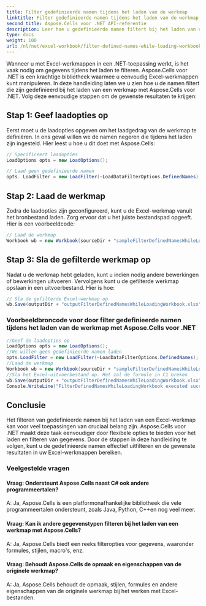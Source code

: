 ```yaml
---
title: Filter gedefinieerde namen tijdens het laden van de werkmap
linktitle: Filter gedefinieerde namen tijdens het laden van de werkmap
second_title: Aspose.Cells voor .NET API-referentie
description: Leer hoe u gedefinieerde namen filtert bij het laden van een Excel-werkmap met Aspose.Cells voor .NET.
type: docs
weight: 100
url: /nl/net/excel-workbook/filter-defined-names-while-loading-workbook/
---
```

Wanneer u met Excel-werkmappen in een .NET-toepassing werkt, is het vaak nodig om gegevens tijdens het laden te filteren. Aspose.Cells voor .NET is een krachtige bibliotheek waarmee u eenvoudig Excel-werkmappen kunt manipuleren. In deze handleiding laten we u zien hoe u de namen filtert die zijn gedefinieerd bij het laden van een werkmap met Aspose.Cells voor .NET. Volg deze eenvoudige stappen om de gewenste resultaten te krijgen:

## Stap 1: Geef laadopties op

Eerst moet u de laadopties opgeven om het laadgedrag van de werkmap te definiëren. In ons geval willen we de namen negeren die tijdens het laden zijn ingesteld. Hier leest u hoe u dit doet met Aspose.Cells:

```csharp
// Specificeert laadopties
LoadOptions opts = new LoadOptions();

// Laad geen gedefinieerde namen
opts. LoadFilter = new LoadFilter(~LoadDataFilterOptions.DefinedNames);
```

## Stap 2: Laad de werkmap

Zodra de laadopties zijn geconfigureerd, kunt u de Excel-werkmap vanuit het bronbestand laden. Zorg ervoor dat u het juiste bestandspad opgeeft. Hier is een voorbeeldcode:

```csharp
// Laad de werkmap
Workbook wb = new Workbook(sourceDir + "sampleFilterDefinedNamesWhileLoadingWorkbook.xlsx", opts);
```

## Stap 3: Sla de gefilterde werkmap op

Nadat u de werkmap hebt geladen, kunt u indien nodig andere bewerkingen of bewerkingen uitvoeren. Vervolgens kunt u de gefilterde werkmap opslaan in een uitvoerbestand. Hier is hoe:

```csharp
// Sla de gefilterde Excel-werkmap op
wb.Save(outputDir + "outputFilterDefinedNamesWhileLoadingWorkbook.xlsx");
```

### Voorbeeldbroncode voor door filter gedefinieerde namen tijdens het laden van de werkmap met Aspose.Cells voor .NET 
```csharp
//Geef de laadopties op
LoadOptions opts = new LoadOptions();
//We willen geen gedefinieerde namen laden
opts.LoadFilter = new LoadFilter(~LoadDataFilterOptions.DefinedNames);
//Laad de werkmap
Workbook wb = new Workbook(sourceDir + "sampleFilterDefinedNamesWhileLoadingWorkbook.xlsx", opts);
//Sla het Excel-uitvoerbestand op. Het zal de formule in C1 breken
wb.Save(outputDir + "outputFilterDefinedNamesWhileLoadingWorkbook.xlsx");
Console.WriteLine("FilterDefinedNamesWhileLoadingWorkbook executed successfully.");
```

## Conclusie

Het filteren van gedefinieerde namen bij het laden van een Excel-werkmap kan voor veel toepassingen van cruciaal belang zijn. Aspose.Cells voor .NET maakt deze taak eenvoudiger door flexibele opties te bieden voor het laden en filteren van gegevens. Door de stappen in deze handleiding te volgen, kunt u de gedefinieerde namen effectief uitfilteren en de gewenste resultaten in uw Excel-werkmappen bereiken.


### Veelgestelde vragen

#### Vraag: Ondersteunt Aspose.Cells naast C# ook andere programmeertalen?
    
A: Ja, Aspose.Cells is een platformonafhankelijke bibliotheek die vele programmeertalen ondersteunt, zoals Java, Python, C++en nog veel meer.

#### Vraag: Kan ik andere gegevenstypen filteren bij het laden van een werkmap met Aspose.Cells?
    
A: Ja, Aspose.Cells biedt een reeks filteropties voor gegevens, waaronder formules, stijlen, macro's, enz.

#### Vraag: Behoudt Aspose.Cells de opmaak en eigenschappen van de originele werkmap?
    
A: Ja, Aspose.Cells behoudt de opmaak, stijlen, formules en andere eigenschappen van de originele werkmap bij het werken met Excel-bestanden.